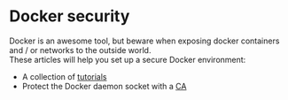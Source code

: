 # Docker security

Docker is an awesome tool, but beware when exposing docker containers and / or networks to the outside world.  
These articles will help you set up a secure Docker environment:
*  A collection of [tutorials](https://github.com/docker/labs/blob/master/security/README.md)
*  Protect the Docker daemon socket with a [CA](https://docs.docker.com/engine/security/https/)  



